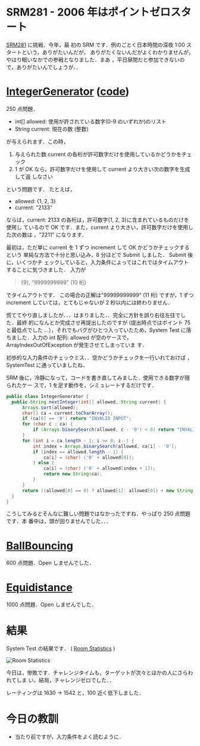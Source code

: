 # SRM281 - 2006 年はポイントゼロスタート

<!--
date = "2006-01-07"
-->

[SRM281](http://www.topcoder.com/stat?c=round_overview&rd=8078) に挑戦．今年，最
初の SRM です．例のごとく日本時間の深夜 1:00 スタートという，ありがたいんだが，
ありがたくないんだがよくわかりませんが，やはり眠いなかでの参戦となりました．まあ
，平日昼間だと参加できないので，ありがたいんでしょうが．．

# [IntegerGenerator](http://www.topcoder.com/stat?c=problem_statement&pm=5984&rd=8078) ([code](http://www.topcoder.com/stat?c=problem_solution&rm=247299&rd=8078&pm=5984&cr=15632820))

250 点問題．

- int\[\] allowed: 使用が許されている数字(0-9 のいずれか)のリスト
- String current: 現在の数 (整数)

が与えられます．この時，

1.  与えられた数 current の各桁が許可数字だけを使用しているかどうかをチェック
2.  1 が OK なら，許可数字だけを使用して current より大きい次の数字を生成して返
    しなさい

という問題です． たとえば，

- allowed: {1, 2, 3}
- current: "2133"

ならば，current: 2133 の各桁は，許可数字{1, 2, 3}に含まれているものだけを使用し
ているので OK です．また，current より大きい，許可数字だけを使用した次の数は
，"2211" になります．

最初は，ただ単に current を 1 ずつ increment して OK かどうかチェックするという
単純な方法で十分と思い込み，8 分ほどで Submit しました． Submit 後に，いくつかチ
ェックしていると，入力条件によってはこれではタイムアウトすることに気づきました．
入力が

> {9}, "9999999999" (10 桁)

でタイムアウトです． この場合の正解は"99999999999" (11 桁) ですが，1 ずつ
increment していては，とてもじゃないが 2 秒以内には終わりません．

慌ててやり直しましたが．．．はまりました．．完全に方針を誤り右往左往でした．最終
的になんとか完成させ再提出したのですが (提出時点ではポイント 75 と最低点でした
...），それでもバグがひとつ入っていたため，System Test に落ちました．入力の int
配列: allowed が空のケースで，ArrayIndexOutOfException が発生させてしまっていま
す．

初歩的な入力条件のチェックミス．．空かどうかチェックを一行いれておけば
，SystemTest に通っていましたね．

SRM 後に，冷静になって，コードを書き直してみました．使用できる数字が限られたケー
スで，1 を足す動作を，シミュレートするだけです．

```java
public class IntegerGenerator {
  public String nextInteger(int[] allowed, String current) {
      Arrays.sort(allowed);
      char[] ca = current.toCharArray();
      if (ca[0] == '0') return "INVALID INPUT";
      for (char c : ca) {
          if (Arrays.binarySearch(allowed, c - '0') < 0) return "INVALID INPUT";
      }
      for (int i = ca.length - 1; i >= 0; i--) {
          int index = Arrays.binarySearch(allowed, ca[i] - '0');
          if (index == allowed.length - 1) {
              ca[i] = (char) ('0' + allowed[0]);
          } else {
              ca[i] = (char) ('0' + allowed[index + 1]);
              return new String(ca);
          }
      }
      return ((allowed[0] == 0) ? allowed[1]: allowed[0]) + new String(ca);
  }
}
```

こうしてみるとそんなに難しい問題ではなかったですね．やっぱり 250 点問題です．本
番中は，頭が回りませんでした．．．

# [BallBouncing](http://www.topcoder.com/stat?c=problem_statement&pm=5919&rd=8078)

600 点問題．Open しませんでした．

# [Equidistance](http://www.topcoder.com/stat?c=problem_statement&pm=5949&rd=8078)

1000 点問題．Open しませんでした．

# 結果

System Test の結果です． (
[Room Statistics](http://www.topcoder.com/stat?c=coder_room_stats&cr=15632820&rd=8078&rm=247299)
)

![Room Statistics](http://static.flickr.com/39/83328489_144104161d_o.png)

今日は，惨敗です．チャレンジタイムも，ターゲットが次々とほかの人にさらわれてしま
い，結局，チャレンジゼロでした．．

レーティングは 1630 -&gt; 1542 と，100 近く低下しました．

# 今日の教訓

- 当たり前ですが，入力条件をよく読むように．
